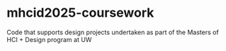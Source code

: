 # mhcid2025-coursework
Code that supports design projects undertaken as part of the Masters of HCI + Design program at UW